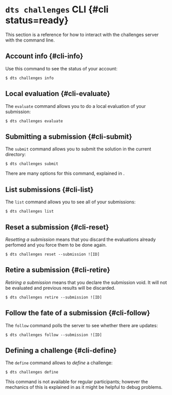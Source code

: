 # `dts challenges` CLI  {#cli status=ready}

This section is a reference for how to interact with the challenges server with the command line.


## Account info {#cli-info}

Use this command to see the status of your account:

    $ dts challenges info


## Local evaluation {#cli-evaluate}

The `evaluate` command allows you to do a local evaluation of your
submission:

    $ dts challenges evaluate



## Submitting a submission {#cli-submit}

The `submit` command allows you to submit the solution in the current directory:

    $ dts challenges submit

There are many options for this command, explained in [](#submit-advanced).


## List submissions {#cli-list}

The `list` command allows you to see all of your submissions:

    $ dts challenges list

## Reset a submission {#cli-reset}

*Resetting a submission* means that you discard the evaluations
already perfomed and you force them to be done again.

    $ dts challenges reset --submission ![ID]

## Retire a submission {#cli-retire}

*Retiring a submission* means that you declare the submission void.
It will not be evaluated and previous results will be discarded.

    $ dts challenges retire --submission ![ID]

## Follow the fate of a submission {#cli-follow}

The `follow` command polls the server to see whether there are updates:

    $ dts challenges follow --submission ![ID]

## Defining a challenge {#cli-define}

The `define` command allows to *define* a challenge:

    $ dts challenges define

This command is not available for regular participants;
however the mechanics of this is explained in [](#define-challenge) as it might be helpful to 
debug problems.
